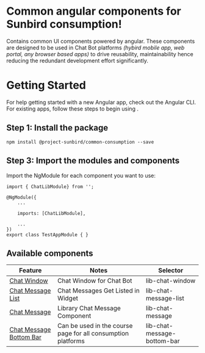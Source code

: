 # Common angular components for Sunbird consumption!
Contains common UI components powered by angular. These components are designed to be used in Chat Bot platforms *(hybird mobile app, web portal, any browser based apps)* to drive reusability, maintainability hence reducing the redundant development effort significantly.

# Getting Started
For help getting started with a new Angular app, check out the Angular CLI.
For existing apps, follow these steps to begin using .

## Step 1: Install the package
    npm install @project-sunbird/common-consumption --save


## Step 3: Import the modules and components
Import the NgModule for each component you want to use:
       
    import { ChatLibModule} from '';
    
    @NgModule({
	    ...
	    
	    imports: [ChatLibModule],
	    
	    ...
    })
    export class TestAppModule { }

## Available components

|Feature| Notes| Selector|
|--|--|--|
| [Chat Window](https://github.com/Sunbird-Ed/SunbirdEd-consumption-ngcomponents) | Chat Window for Chat Bot | lib-chat-window|
| [Chat Message List](https://github.com/Sunbird-Ed/SunbirdEd-consumption-ngcomponents) | Chat Messages Get Listed in Widget | lib-chat-message-list|
| [Chat Message](https://github.com/Sunbird-Ed/SunbirdEd-consumption-ngcomponents) | Library Chat Message Component |lib-chat-message|
| [Chat Message Bottom Bar](https://github.com/Sunbird-Ed/SunbirdEd-consumption-ngcomponents) | Can be used in the course page for all consumption platforms|lib-chat-message-bottom-bar|
